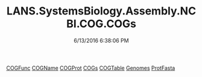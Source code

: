 ﻿---
title: LANS.SystemsBiology.Assembly.NCBI.COG.COGs
date: 6/13/2016 6:38:06 PM
---

[COGFunc](T-LANS.SystemsBiology.Assembly.NCBI.COG.COGs.COGFunc.html)
[COGName](T-LANS.SystemsBiology.Assembly.NCBI.COG.COGs.COGName.html)
[COGProt](T-LANS.SystemsBiology.Assembly.NCBI.COG.COGs.COGProt.html)
[COGs](T-LANS.SystemsBiology.Assembly.NCBI.COG.COGs.COGs.html)
[COGTable](T-LANS.SystemsBiology.Assembly.NCBI.COG.COGs.COGTable.html)
[Genomes](T-LANS.SystemsBiology.Assembly.NCBI.COG.COGs.Genomes.html)
[ProtFasta](T-LANS.SystemsBiology.Assembly.NCBI.COG.COGs.ProtFasta.html)
